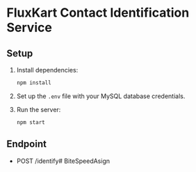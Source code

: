 # FluxKart Contact Identification Service

## Setup

1. Install dependencies:
   ```bash
   npm install
   ```

2. Set up the `.env` file with your MySQL database credentials.

3. Run the server:
   ```bash
   npm start
   ```

## Endpoint

- POST /identify# BiteSpeedAsign
